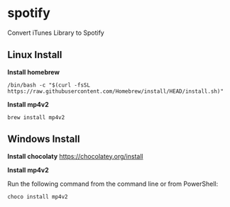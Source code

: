 # spotify
Convert iTunes Library to Spotify


## Linux Install 
**Install homebrew**
```commandline
/bin/bash -c "$(curl -fsSL https://raw.githubusercontent.com/Homebrew/install/HEAD/install.sh)"
```
**Install mp4v2**
```commandline
brew install mp4v2
```

## Windows Install
**Install chocolaty**
https://chocolatey.org/install

**Install mp4v2** 

Run the following command from the command line or from PowerShell:
```commandline
choco install mp4v2
```